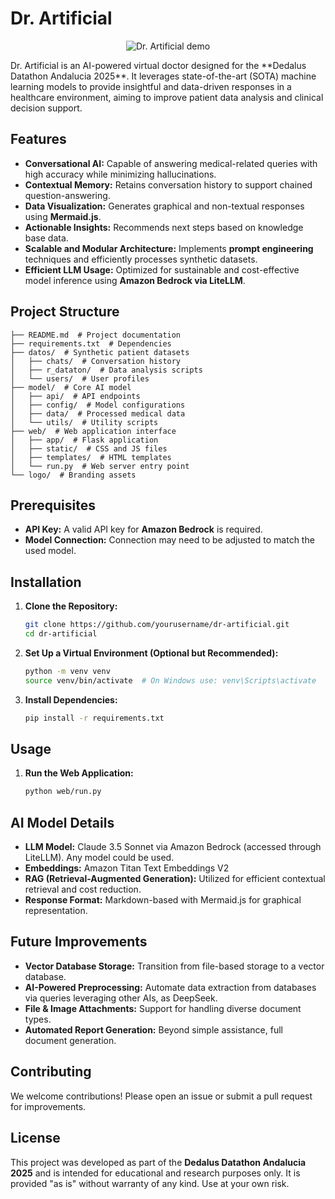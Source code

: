 # Dr. Artificial
<p align="center">
  <img src="https://github.com/arrozet/dr-artificial/blob/765362cfda044447a85189f013ea2ecf5e1a811f/!presentacion/demo.gif" alt="Dr. Artificial demo">
</p>
Dr. Artificial is an AI-powered virtual doctor designed for the **Dedalus Datathon Andalucia 2025**. It leverages state-of-the-art (SOTA) machine learning models to provide insightful and data-driven responses in a healthcare environment, aiming to improve patient data analysis and clinical decision support.

## Features

- **Conversational AI:** Capable of answering medical-related queries with high accuracy while minimizing hallucinations.
- **Contextual Memory:** Retains conversation history to support chained question-answering.
- **Data Visualization:** Generates graphical and non-textual responses using **Mermaid.js**.
- **Actionable Insights:** Recommends next steps based on knowledge base data.
- **Scalable and Modular Architecture:** Implements **prompt engineering** techniques and efficiently processes synthetic datasets.
- **Efficient LLM Usage:** Optimized for sustainable and cost-effective model inference using **Amazon Bedrock via LiteLLM**.

## Project Structure

```
├── README.md  # Project documentation
├── requirements.txt  # Dependencies
├── datos/  # Synthetic patient datasets
│   ├── chats/  # Conversation history
│   ├── r_dataton/  # Data analysis scripts
│   └── users/  # User profiles
├── model/  # Core AI model
│   ├── api/  # API endpoints
│   ├── config/  # Model configurations
│   ├── data/  # Processed medical data
│   └── utils/  # Utility scripts
├── web/  # Web application interface
│   ├── app/  # Flask application
│   ├── static/  # CSS and JS files
│   ├── templates/  # HTML templates
│   └── run.py  # Web server entry point
└── logo/  # Branding assets
```
## Prerequisites

- **API Key:** A valid API key for **Amazon Bedrock** is required.
- **Model Connection:** Connection may need to be adjusted to match the used model.

## Installation

1. **Clone the Repository:**
   ```bash
   git clone https://github.com/yourusername/dr-artificial.git
   cd dr-artificial
   ```

2. **Set Up a Virtual Environment (Optional but Recommended):**
   ```bash
   python -m venv venv
   source venv/bin/activate  # On Windows use: venv\Scripts\activate
   ```

3. **Install Dependencies:**
   ```bash
   pip install -r requirements.txt
   ```

## Usage

1. **Run the Web Application:**
   ```bash
   python web/run.py
   ```

## AI Model Details

- **LLM Model:** Claude 3.5 Sonnet via Amazon Bedrock (accessed through LiteLLM). Any model could be used.
- **Embeddings:** Amazon Titan Text Embeddings V2
- **RAG (Retrieval-Augmented Generation):** Utilized for efficient contextual retrieval and cost reduction.
- **Response Format:** Markdown-based with Mermaid.js for graphical representation.

## Future Improvements

- **Vector Database Storage:** Transition from file-based storage to a vector database.
- **AI-Powered Preprocessing:** Automate data extraction from databases via queries leveraging other AIs, as DeepSeek.
- **File & Image Attachments:** Support for handling diverse document types.
- **Automated Report Generation:** Beyond simple assistance, full document generation.

## Contributing

We welcome contributions! Please open an issue or submit a pull request for improvements.

## License

This project was developed as part of the **Dedalus Datathon Andalucia 2025** and is intended for educational and research purposes only. It is provided "as is" without warranty of any kind. Use at your own risk.

